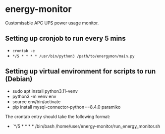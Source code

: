 # energy-monitor
Customisable APC UPS power usage monitor.

## Setting up cronjob to run every 5 mins
- `crontab -e`
- `*/5 * * * * /usr/bin/python3 /path/to/energymon/main.py`

## Setting up virtual environment for scripts to run (Debian)
- sudo apt install python3.11-venv
- python3 -m venv env
- source env/bin/activate
- pip install mysql-connector-python==8.4.0 paramiko

The crontab entry should take the following format:
- `*/5 * * * * /bin/bash /home/user/energy-monitor/run_energy_monitor.sh
